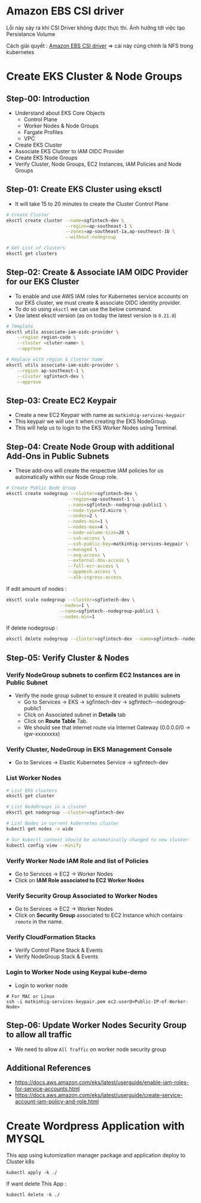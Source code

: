 # Amazon EBS CSI driver

Lỗi này xảy ra khi CSI Driver không được thực thi. Ảnh hưởng tới việc tạo Persistance Volume

Cách giải quyết : [Amazon EBS CSI driver](https://docs.aws.amazon.com/eks/latest/userguide/ebs-csi.html) => cái này cũng chính là NFS trong kubernetes

# Create EKS Cluster & Node Groups

## Step-00: Introduction
- Understand about EKS Core Objects
  - Control Plane
  - Worker Nodes & Node Groups
  - Fargate Profiles
  - VPC
- Create EKS Cluster
- Associate EKS Cluster to IAM OIDC Provider
- Create EKS Node Groups
- Verify Cluster, Node Groups, EC2 Instances, IAM Policies and Node Groups

## Step-01: Create EKS Cluster using eksctl
- It will take 15 to 20 minutes to create the Cluster Control Plane 
```bash
# Create Cluster
eksctl create cluster --name=sgfintech-dev \
                      --region=ap-southeast-1 \
                      --zones=ap-southeast-1a,ap-southeast-1b \
                      --without-nodegroup 

# Get List of clusters
eksctl get clusters                  
```


## Step-02: Create & Associate IAM OIDC Provider for our EKS Cluster
- To enable and use AWS IAM roles for Kubernetes service accounts on our EKS cluster, we must create &  associate OIDC identity provider.
- To do so using `eksctl` we can use the  below command. 
- Use latest eksctl version (as on today the latest version is `0.21.0`)
```bash                   
# Template
eksctl utils associate-iam-oidc-provider \
    --region region-code \
    --cluster <cluter-name> \
    --approve

# Replace with region & cluster name
eksctl utils associate-iam-oidc-provider \
    --region ap-southeast-1 \
    --cluster sgfintech-dev \
    --approve
```

## Step-03: Create EC2 Keypair
- Create a new EC2 Keypair with name as `matkinhig-services-keypair`
- This keypair we will use it when creating the EKS NodeGroup.
- This will help us to login to the EKS Worker Nodes using Terminal.

## Step-04: Create Node Group with additional Add-Ons in Public Subnets
- These add-ons will create the respective IAM policies for us automatically within our Node Group role.
 ```bash
# Create Public Node Group   
eksctl create nodegroup --cluster=sgfintech-dev \
                        --region=ap-southeast-1 \
                        --name=sgfintech--nodegroup-public1 \
                        --node-type=t2.micro \
                        --nodes=2 \
                        --nodes-min=1 \
                        --nodes-max=4 \
                        --node-volume-size=20 \
                        --ssh-access \
                        --ssh-public-key=matkinhig-services-keypair \
                        --managed \
                        --asg-access \
                        --external-dns-access \
                        --full-ecr-access \
                        --appmesh-access \
                        --alb-ingress-access 
```
If edit amount of nodes :

```bash
eksctl scale nodegroup --cluster=sgfintech-dev \
                    --nodes=1 \
                    --name=sgfintech--nodegroup-public1 \
                    --nodes-min=1
```

If delete nodegroup :

```bash
eksctl delete nodegroup --cluster=sgfintech-dev --name=sgfintech--nodegroup-public1 --disable-eviction
```

## Step-05: Verify Cluster & Nodes

### Verify NodeGroup subnets to confirm EC2 Instances are in Public Subnet
- Verify the node group subnet to ensure it created in public subnets
  - Go to Services -> EKS -> sgfintech-dev -> sgfintech--nodegroup-public1
  - Click on Associated subnet in **Details** tab
  - Click on **Route Table** Tab.
  - We should see that internet route via Internet Gateway (0.0.0.0/0 -> igw-xxxxxxxx)

### Verify Cluster, NodeGroup in EKS Management Console
- Go to Services -> Elastic Kubernetes Service -> sgfintech-dev

### List Worker Nodes
```bash
# List EKS clusters
eksctl get cluster

# List NodeGroups in a cluster
eksctl get nodegroup --cluster=sgfintech-dev

# List Nodes in current kubernetes cluster
kubectl get nodes -o wide

# Our kubectl context should be automatically changed to new cluster
kubectl config view --minify
```

### Verify Worker Node IAM Role and list of Policies
- Go to Services -> EC2 -> Worker Nodes
- Click on **IAM Role associated to EC2 Worker Nodes**

### Verify Security Group Associated to Worker Nodes
- Go to Services -> EC2 -> Worker Nodes
- Click on **Security Group** associated to EC2 Instance which contains `remote` in the name.

### Verify CloudFormation Stacks
- Verify Control Plane Stack & Events
- Verify NodeGroup Stack & Events

### Login to Worker Node using Keypai kube-demo
- Login to worker node
```
# For MAC or Linux
ssh -i matkinhig-services-keypair.pem ec2-user@<Public-IP-of-Worker-Node>

```

## Step-06: Update Worker Nodes Security Group to allow all traffic
- We need to allow `All Traffic` on worker node security group

## Additional References
- https://docs.aws.amazon.com/eks/latest/userguide/enable-iam-roles-for-service-accounts.html
- https://docs.aws.amazon.com/eks/latest/userguide/create-service-account-iam-policy-and-role.html

# Create Wordpress Application with MYSQL

This app using kutomization manager package and application deploy to Cluster k8s

```kubectl
kubectl apply -k ./
```

If want delete This App :

```kubectl
kubectl delete -k ./
```
